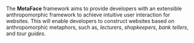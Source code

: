 The **MetaFace** framework aims to provide developers with an extensible anthropomorphic framework to achieve intuitive user interaction for websites. This will enable developers to construct websites based on anthropomorphic metaphors, such as, _lecturers_, _shopkeepers_, _bank tellers_, and _tour guides_.